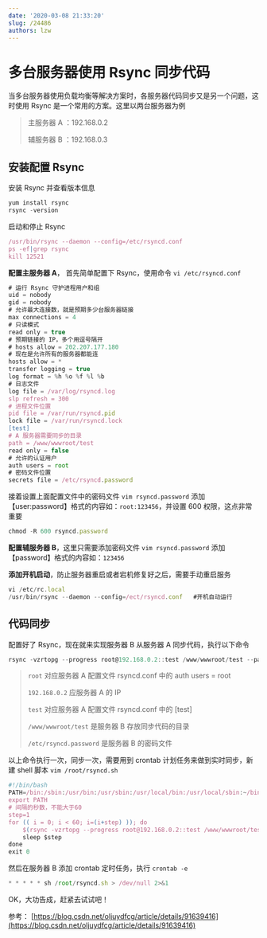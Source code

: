 ```yaml
---
date: '2020-03-08 21:33:20'
slug: /24486
authors: lzw
---
```


# 多台服务器使用 Rsync 同步代码


当多台服务器使用负载均衡等解决方案时，各服务器代码同步又是另一个问题，这时使用 Rsync 是一个常用的方案。这里以两台服务器为例

> 主服务器 A ：192.168.0.2
>
> 辅服务器 B ：192.168.0.3


<!-- truncate -->

## 安装配置 Rsync

安装 Rsync 并查看版本信息

```js
yum install rsync
rsync -version
```

启动和停止 Rsync

```js
/usr/bin/rsync --daemon --config=/etc/rsyncd.conf
ps -ef|grep rsync
kill 12521
```

**配置主服务器 A**， 首先简单配置下 Rsync，使用命令 `vi /etc/rsyncd.conf`

```js
# 运行 Rsync 守护进程用户和组
uid = nobody
gid = nobody
# 允许最大连接数，就是预期多少台服务器链接
max connections = 4
# 只读模式
read only = true
# 预期链接的 IP，多个用逗号隔开
# hosts allow = 202.207.177.180
# 现在是允许所有的服务器都能连
hosts allow = *
transfer logging = true
log format = %h %o %f %l %b
# 日志文件
log file = /var/log/rsyncd.log
slp refresh = 300
# 进程文件位置
pid file = /var/run/rsyncd.pid
lock file = /var/run/rsyncd.lock
[test]
# A 服务器需要同步的目录
path = /www/wwwroot/test
read only = false
# 允许的认证用户
auth users = root
# 密码文件位置
secrets file = /etc/rsyncd.password
```

接着设置上面配置文件中的密码文件 `vim rsyncd.password` 添加【user:password】格式的内容如：`root:123456`，并设置 600 权限，这点非常重要

```js
chmod -R 600 rsyncd.password
```

**配置辅服务器 B**，这里只需要添加密码文件 `vim rsyncd.password` 添加【password】格式的内容如：`123456`

**添加开机启动**，防止服务器重启或者宕机修复好之后，需要手动重启服务

```js
vi /etc/rc.local
/usr/bin/rsync --daemon --config=/ect/rsyncd.conf   #开机自动运行
```

## 代码同步

配置好了 Rsync，现在就来实现服务器 B 从服务器 A 同步代码，执行以下命令

```js
rsync -vzrtopg --progress root@192.168.0.2::test /www/wwwroot/test --password-file=/etc/rsyncd.password
```

> `root` 对应服务器 A 配置文件 rsyncd.conf 中的 auth users = root
>
> `192.168.0.2` 应服务器 A 的 IP
>
> `test` 对应服务器 A 配置文件 rsyncd.conf 中的 \[test\]
>
> `/www/wwwroot/test` 是服务器 B 存放同步代码的目录
>
> `/etc/rsyncd.password` 是服务器 B 的密码文件

以上命令执行一次，同步一次，需要用到 crontab 计划任务来做到实时同步，新建 shell 脚本 `vim /root/rsyncd.sh`

```js
#!/bin/bash
PATH=/bin:/sbin:/usr/bin:/usr/sbin:/usr/local/bin:/usr/local/sbin:~/bin
export PATH
# 间隔的秒数，不能大于60
step=1
for (( i = 0; i < 60; i=(i+step) )); do
    $(rsync -vzrtopg --progress root@192.168.0.2::test /www/wwwroot/test --password-file=/etc/rsyncd.password)
    sleep $step
done
exit 0
```

然后在服务器 B 添加 crontab 定时任务，执行 `crontab -e`

```js
* * * * * sh /root/rsyncd.sh > /dev/null 2>&1
```

OK，大功告成，赶紧去试试吧！

参考： [https://blog.csdn.net/oljuydfcg/article/details/91639416](https://blog.csdn.net/oljuydfcg/article/details/91639416)

